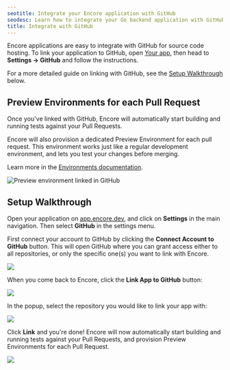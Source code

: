```yaml
---
seotitle: Integrate your Encore application with GitHub
seodesc: Learn how to integrate your Go backend application with GitHub to get automatic Preview Environments for each Pull Request using Encore.
title: Integrate with GitHub
---
```


Encore applications are easy to integrate with GitHub for source code hosting.
To link your application to GitHub, open [Your app](https://app.encore.dev), then head to **Settings &rarr; GitHub**
and follow the instructions.

For a more detailed guide on linking with GitHub, see the [Setup Walkthrough](#setup-walkthrough) below.

## Preview Environments for each Pull Request

Once you've linked with GitHub, Encore will automatically start building and running tests against
your Pull Requests.

Encore will also provision a dedicated Preview Environment for each pull request.
This environment works just like a regular development environment, and lets you test your changes
before merging.

Learn more in the [Environments documentation](/docs/deploy/environments#preview-environments).

![Preview environment linked in GitHub](/assets/docs/ghpreviewenv.png "Preview environment linked in GitHub")

## Setup Walkthrough

Open your application on [app.encore.dev](https://app.encore.dev), and click on **Settings** in the main navigation.
Then select **GitHub** in the settings menu.

First connect your account to GitHub by clicking the **Connect Account to GitHub** button. This will open GitHub where you can grant access either to all repositories, or only the specific one(s) you want to link with Encore.

<img class="max-w-lg w-full mx-auto" src="/assets/img/git-connect.png" />

When you come back to Encore, click the **Link App to GitHub** button:

<img class="max-w-lg w-full mx-auto" src="/assets/img/git-begin.png" />

In the popup, select the repository you would like to link your app with:

<img class="max-w-lg w-full mx-auto" src="/assets/img/git-modal.png" />

Click **Link** and you're done! Encore will now automatically start building and running tests against
your Pull Requests, and provision Preview Environments for each Pull Request.

<img class="max-w-lg w-full mx-auto" src="/assets/img/git-linked.png" />
